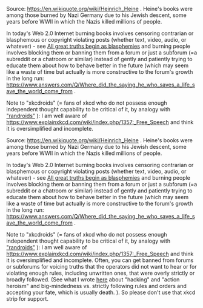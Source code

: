 Source: https://en.wikiquote.org/wiki/Heinrich_Heine . Heine's books were among those burned by Nazi Germany due to his Jewish descent, some years before WWII in which the Nazis killed millions of people.

In today's Web 2.0 Internet burning books involves censoring contrarian or blasphemous or copyright violating posts (whether text, video, audio, or whatever) - see [All great truths begin as blasphemies](https://www.brainyquote.com/quotes/george_bernard_shaw_101824) and burning people involves blocking them or banning them from a forum or just a subforum (=a subreddit or a chatroom or similar) instead of gently and patiently trying to educate them about how to behave better in the future (which may seem like a waste of time but actually is more constructive to the forum's growth in the long run: https://www.answers.com/Q/Where_did_the_saying_he_who_saves_a_life_save_the_world_come_from .

Note to "xkcdroids" (= fans of xkcd who do not possess enough independent thought capability to be critical of it, by analogy with ["randroids"](https://en.wiktionary.org/wiki/Randroid) ): I am well aware of https://www.explainxkcd.com/wiki/index.php/1357:_Free_Speech and think it is oversimplified and incomplete.



Source: https://en.wikiquote.org/wiki/Heinrich_Heine . Heine's books were among those burned by Nazi Germany due to his Jewish descent, some years before WWII in which the Nazis killed millions of people.

In today's Web 2.0 Internet burning books involves censoring contrarian or blasphemous or copyright violating posts (whether text, video, audio, or whatever) - see [All great truths begin as blasphemies](https://www.brainyquote.com/quotes/george_bernard_shaw_101824) and burning people involves blocking them or banning them from a forum or just a subforum (=a subreddit or a chatroom or similar) instead of gently and patiently trying to educate them about how to behave better in the future (which may seem like a waste of time but actually is more constructive to the forum's growth in the long run: https://www.answers.com/Q/Where_did_the_saying_he_who_saves_a_life_save_the_world_come_from .

Note to "xkcdroids" (= fans of xkcd who do not possess enough independent thought capability to be critical of it, by analogy with ["randroids"](https://en.wiktionary.org/wiki/Randroid) ): I am well aware of https://www.explainxkcd.com/wiki/index.php/1357:_Free_Speech and think it is oversimplified and incomplete. Often, you can get banned from forums or subforums for voicing truths that the operators did not want to hear or for violating enough rules, including unwritten ones, that were overly strictly or broadly followed. (See what I wrote [here](https://www.shlomifish.org/philosophy/philosophy/putting-cards-on-the-table-2019-2020/) about "hacking" and "action heroism" and big-mindedness vs. strictly following rules and orders and accepting your fate, which is usually death. ). So please don't use that xkcd strip for support.
